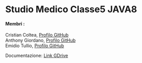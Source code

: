 # Studio Medico Classe5 JAVA8

#### Membri :
Cristian Coltea, [Profilo GitHub](https://github.com/Vinsmok3) <br>
Anthony Giordano, [Profilo GitHub](https://github.com/Anthony1993-cyber) <br>
Emidio Tullio, [Profilo GitHub](https://github.com/EmiTul93) <br>

Documentazione: [Link GDrive](https://drive.google.com/file/d/10udrI9fgU1inqZceuwB1PjlWPk-l_E32/view?ts=63fcd3b3)

